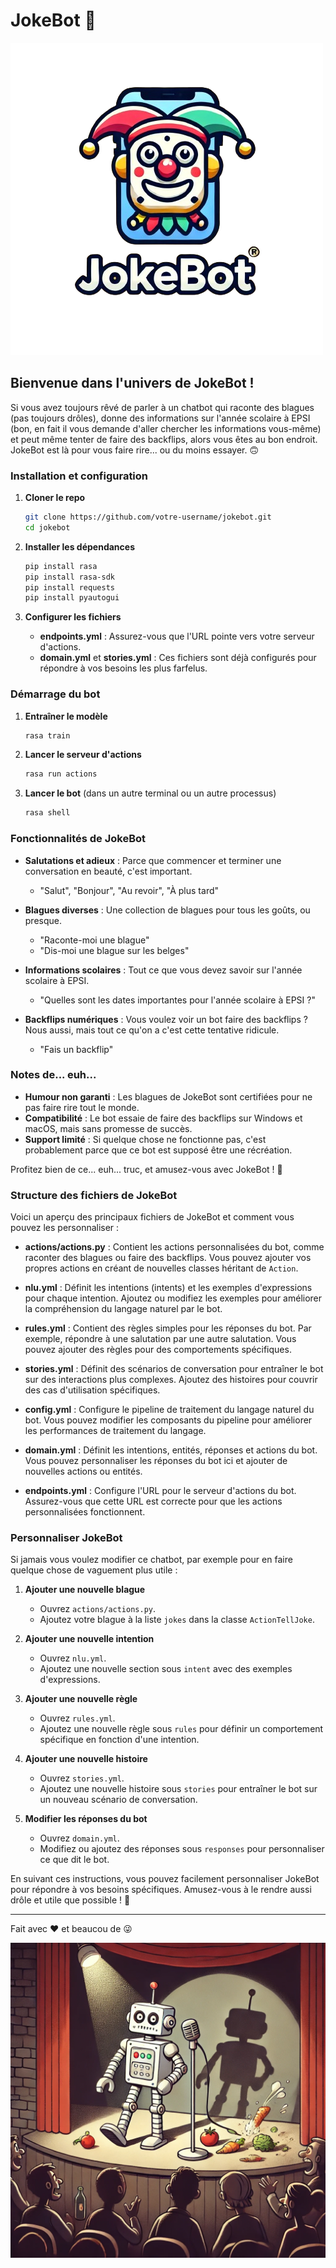 # JokeBot 🤖

![](./chatbot/img/jokebot.png)

## Bienvenue dans l'univers de JokeBot !

Si vous avez toujours rêvé de parler à un chatbot qui raconte des blagues (pas toujours drôles), donne des informations sur l'année scolaire à EPSI (bon, en fait il vous demande d'aller chercher les informations vous-même) et peut même tenter de faire des backflips, alors vous êtes au bon endroit. JokeBot est là pour vous faire rire... ou du moins essayer. 🙃

### Installation et configuration

1. **Cloner le repo**
    ```bash
    git clone https://github.com/votre-username/jokebot.git
    cd jokebot
    ```

2. **Installer les dépendances**
    ```bash
    pip install rasa
    pip install rasa-sdk
    pip install requests
    pip install pyautogui
    ```

3. **Configurer les fichiers**
    - **endpoints.yml** : Assurez-vous que l'URL pointe vers votre serveur d'actions.
    - **domain.yml** et **stories.yml** : Ces fichiers sont déjà configurés pour répondre à vos besoins les plus farfelus.

### Démarrage du bot

1. **Entraîner le modèle**
    ```bash
    rasa train
    ```

2. **Lancer le serveur d'actions**
    ```bash
    rasa run actions
    ```

3. **Lancer le bot** (dans un autre terminal ou un autre processus)
    ```bash
    rasa shell
    ```

### Fonctionnalités de JokeBot

- **Salutations et adieux** : Parce que commencer et terminer une conversation en beauté, c'est important.
    - "Salut", "Bonjour", "Au revoir", "À plus tard"

- **Blagues diverses** : Une collection de blagues pour tous les goûts, ou presque.
    - "Raconte-moi une blague"
    - "Dis-moi une blague sur les belges"

- **Informations scolaires** : Tout ce que vous devez savoir sur l'année scolaire à EPSI.
    - "Quelles sont les dates importantes pour l'année scolaire à EPSI ?"

- **Backflips numériques** : Vous voulez voir un bot faire des backflips ? Nous aussi, mais tout ce qu'on a c'est cette tentative ridicule.
    - "Fais un backflip"

### Notes de... euh...

- **Humour non garanti** : Les blagues de JokeBot sont certifiées pour ne pas faire rire tout le monde.
- **Compatibilité** : Le bot essaie de faire des backflips sur Windows et macOS, mais sans promesse de succès.
- **Support limité** : Si quelque chose ne fonctionne pas, c'est probablement parce que ce bot est supposé être une récréation.

Profitez bien de ce... euh... truc, et amusez-vous avec JokeBot ! 🤡


### Structure des fichiers de JokeBot

Voici un aperçu des principaux fichiers de JokeBot et comment vous pouvez les personnaliser :

- **actions/actions.py** : Contient les actions personnalisées du bot, comme raconter des blagues ou faire des backflips. Vous pouvez ajouter vos propres actions en créant de nouvelles classes héritant de `Action`.

- **nlu.yml** : Définit les intentions (intents) et les exemples d'expressions pour chaque intention. Ajoutez ou modifiez les exemples pour améliorer la compréhension du langage naturel par le bot.

- **rules.yml** : Contient des règles simples pour les réponses du bot. Par exemple, répondre à une salutation par une autre salutation. Vous pouvez ajouter des règles pour des comportements spécifiques.

- **stories.yml** : Définit des scénarios de conversation pour entraîner le bot sur des interactions plus complexes. Ajoutez des histoires pour couvrir des cas d'utilisation spécifiques.

- **config.yml** : Configure le pipeline de traitement du langage naturel du bot. Vous pouvez modifier les composants du pipeline pour améliorer les performances de traitement du langage.

- **domain.yml** : Définit les intentions, entités, réponses et actions du bot. Vous pouvez personnaliser les réponses du bot ici et ajouter de nouvelles actions ou entités.

- **endpoints.yml** : Configure l'URL pour le serveur d'actions du bot. Assurez-vous que cette URL est correcte pour que les actions personnalisées fonctionnent.

### Personnaliser JokeBot

Si jamais vous voulez modifier ce chatbot, par exemple pour en faire quelque chose de vaguement plus utile :

1. **Ajouter une nouvelle blague**
    - Ouvrez `actions/actions.py`.
    - Ajoutez votre blague à la liste `jokes` dans la classe `ActionTellJoke`.

2. **Ajouter une nouvelle intention**
    - Ouvrez `nlu.yml`.
    - Ajoutez une nouvelle section sous `intent` avec des exemples d'expressions.

3. **Ajouter une nouvelle règle**
    - Ouvrez `rules.yml`.
    - Ajoutez une nouvelle règle sous `rules` pour définir un comportement spécifique en fonction d'une intention.

4. **Ajouter une nouvelle histoire**
    - Ouvrez `stories.yml`.
    - Ajoutez une nouvelle histoire sous `stories` pour entraîner le bot sur un nouveau scénario de conversation.

5. **Modifier les réponses du bot**
    - Ouvrez `domain.yml`.
    - Modifiez ou ajoutez des réponses sous `responses` pour personnaliser ce que dit le bot.

En suivant ces instructions, vous pouvez facilement personnaliser JokeBot pour répondre à vos besoins spécifiques. Amusez-vous à le rendre aussi drôle et utile que possible ! 🎉


---

Fait avec ❤️ et beaucou de 😜

![](./chatbot/img/jokebot_illustration.png)
